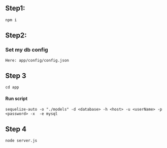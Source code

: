 ## Step1:
`` npm i ``
## Step2:
### Set my db config
``Here: app/config/config.json``
## Step 3
``cd app``
#### Run script
``sequelize-auto -o "./models" -d <database> -h <host> -u <userName> -p  <password> -x  -e mysql``
## Step 4
``node server.js``

